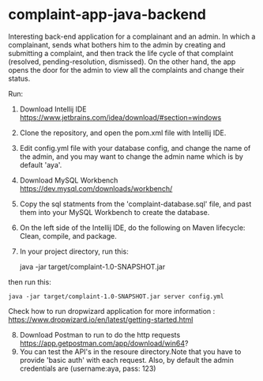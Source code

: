 # complaint-app-java-backend
Interesting back-end application for a complainant and an admin. In which a complainant, sends what bothers him to the admin by creating and submitting a complaint, and then track the life cycle of that complaint (resolved, pending-resolution, dismissed). On the other hand, the app opens the door for the admin to view all the complaints and change their status.

Run: 
1. Download Intellij IDE https://www.jetbrains.com/idea/download/#section=windows 
2. Clone the repository, and open the pom.xml file with Intellij IDE. 
3. Edit config.yml file with your database config, and change the name of the admin, and you may want to change the admin name which is by default 'aya'.
4. Download MySQL Workbench https://dev.mysql.com/downloads/workbench/ 
5. Copy the sql statments from the 'complaint-database.sql' file, and past  them into your MySQL Workbench to create the database.
6. On the left side of the Intellij IDE, do the following on Maven lifecycle: Clean, compile, and package.
7. In your project directory, run this: 

    java -jar target/complaint-1.0-SNAPSHOT.jar 

then run this: 

    java -jar target/complaint-1.0-SNAPSHOT.jar server config.yml

Check how to run dropwizard application for more information : https://www.dropwizard.io/en/latest/getting-started.html

8. Download Postman to run to do the http requests https://app.getpostman.com/app/download/win64?
9. You can test the API's in the resoure directory.Note that you have to provide 'basic auth' with each request. Also, by default the admin credentials are (username:aya, pass: 123)
